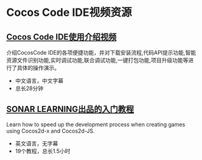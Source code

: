 # Cocos Code IDE视频资源
## [Cocos Code IDE使用介绍视频](http://v.youku.com/v_show/id_XNzYxODQzMDIw.html)
介绍CocosCode IDE的各项便捷功能，并对下载安装流程,代码API提示功能,智能资源文件识别功能,实时调试功能,联合调试功能,一键打包功能,项目升级功能等进行了具体的操作演示。

* 中文语言，中文字幕
* 总长28分钟

## [SONAR LEARNING出品的入门教程](http://www.sonarlearning.co.uk/coursepage.php?topic=game&course=cocos-code-ide-v1)

Learn how to speed up the development process when creating games using Cocos2d-x and Cocos2d-JS.

* 英文语言，无字幕
* 19个教程，总长1.5小时